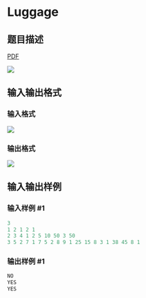 # Luggage

## 题目描述

[problemUrl]: https://uva.onlinejudge.org/index.php?option=com_onlinejudge&Itemid=8&category=18&page=show_problem&problem=1605

[PDF](https://uva.onlinejudge.org/external/106/p10664.pdf)

![](https://cdn.luogu.com.cn/upload/vjudge_pic/UVA10664/c395d64d62f2b649d3dbaa56b21ddfe077418c79.png)

## 输入输出格式

### 输入格式

![](https://cdn.luogu.com.cn/upload/vjudge_pic/UVA10664/15d8050a688e235e276e0934dc22bac04e02dfda.png)

### 输出格式

![](https://cdn.luogu.com.cn/upload/vjudge_pic/UVA10664/62371f68e77a2cfec4da886e18390fb0c78138e4.png)

## 输入输出样例

### 输入样例 #1

```cpp
3
1 2 1 2 1
2 3 4 1 2 5 10 50 3 50
3 5 2 7 1 7 5 2 8 9 1 25 15 8 3 1 38 45 8 1
```


### 输出样例 #1

```cpp
NO
YES
YES
```


